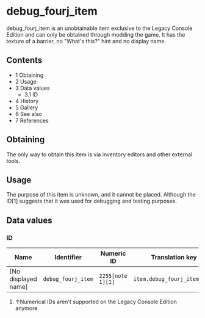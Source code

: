 # debug_fourj_item
debug_fourj_item is an unobtainable item exclusive to the Legacy Console Edition and can only be obtained through modding the game. It has the texture of a barrier, no "What's this?" hint and no display name.

## Contents
- 1 Obtaining
- 2 Usage
- 3 Data values
	- 3.1 ID
- 4 History
- 5 Gallery
- 6 See also
- 7 References

## Obtaining
The only way to obtain this item is via inventory editors and other external tools.

## Usage
The purpose of this item is unknown, and it cannot be placed. Although the ID[1] suggests that it was used for debugging and testing purposes.

## Data values
### ID
| Name                | Identifier         | Numeric ID        | Translation key              |
|---------------------|--------------------|-------------------|------------------------------|
| [No displayed name] | `debug_fourj_item` | `2255[note 1][1]` | `item.debug_fourj_item.name` |

1. ↑Numerical IDs aren't supported on the Legacy Console Edition anymore.


